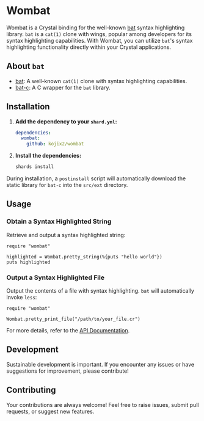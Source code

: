 # Wombat

Wombat is a Crystal binding for the well-known [bat](https://github.com/sharkdp/bat) syntax highlighting library. `bat` is a `cat(1)` clone with wings, popular among developers for its syntax highlighting capabilities. With Wombat, you can utilize `bat`'s syntax highlighting functionality directly within your Crystal applications.

## About `bat`

- [bat](https://github.com/sharkdp/bat): A well-known `cat(1)` clone with syntax highlighting capabilities.
- [bat-c](https://github.com/kojix2/bat-c): A C wrapper for the `bat` library.

## Installation

1. **Add the dependency to your `shard.yml`:**

    ```yaml
    dependencies:
      wombat:
        github: kojix2/wombat
    ```

2. **Install the dependencies:**

    ```sh
    shards install
    ```

During installation, a `postinstall` script will automatically download the static library for `bat-c` into the `src/ext` directory.

## Usage

### Obtain a Syntax Highlighted String

Retrieve and output a syntax highlighted string:

```crystal
require "wombat"

highlighted = Wombat.pretty_string(%{puts "hello world"})
puts highlighted
```

### Output a Syntax Highlighted File

Output the contents of a file with syntax highlighting. `bat` will automatically invoke `less`:

```crystal
require "wombat"

Wombat.pretty_print_file("/path/to/your_file.cr")
```

For more details, refer to the [API Documentation](https://kojix2.github.io/wombat/).

## Development

Sustainable development is important. If you encounter any issues or have suggestions for improvement, please contribute!

## Contributing

Your contributions are always welcome! Feel free to raise issues, submit pull requests, or suggest new features.
